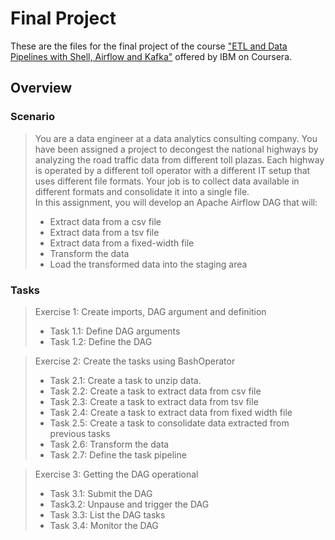 # Final Project
These are the files for the final project of the course ["ETL and Data Pipelines with Shell, Airflow and Kafka"](https://www.coursera.org/learn/etl-and-data-pipelines-shell-airflow-kafka) offered by IBM on Coursera. 

## Overview
### Scenario
> You are a data engineer at a data analytics consulting company. You have been assigned a project to decongest the national highways by analyzing the road traffic data from different toll plazas. Each highway is operated by a different toll operator with a different IT setup that uses different file formats. Your job is to collect data available in different formats and consolidate it into a single file.<br>
> In this assignment, you will develop an Apache Airflow DAG that will:
> - Extract data from a csv file
> - Extract data from a tsv file
> - Extract data from a fixed-width file
> - Transform the data
> - Load the transformed data into the staging area

### Tasks
> Exercise 1: Create imports, DAG argument and definition
> - Task 1.1: Define DAG arguments
> - Task 1.2: Define the DAG

> Exercise 2: Create the tasks using BashOperator
> - Task 2.1: Create a task to unzip data.
> - Task 2.2: Create a task to extract data from csv file
> - Task 2.3: Create a task to extract data from tsv file
> - Task 2.4: Create a task to extract data from fixed width file
> - Task 2.5: Create a task to consolidate data extracted from previous tasks
> - Task 2.6: Transform the data
> - Task 2.7: Define the task pipeline

> Exercise 3: Getting the DAG operational
> - Task 3.1: Submit the DAG
> - Task3.2: Unpause and trigger the DAG
> - Task 3.3: List the DAG tasks
> - Task 3.4: Monitor the DAG
